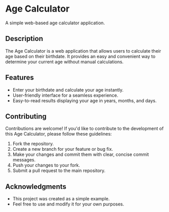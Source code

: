 # Age Calculator

A simple web-based age calculator application.

## Description

The Age Calculator is a web application that allows users to calculate their age based on their birthdate. It provides an easy and convenient way to determine your current age without manual calculations.

## Features

- Enter your birthdate and calculate your age instantly.
- User-friendly interface for a seamless experience.
- Easy-to-read results displaying your age in years, months, and days.

## Contributing

Contributions are welcome! If you'd like to contribute to the development of this Age Calculator, please follow these guidelines:

1. Fork the repository.
2. Create a new branch for your feature or bug fix.
3. Make your changes and commit them with clear, concise commit messages.
4. Push your changes to your fork.
5. Submit a pull request to the main repository.

## Acknowledgments

- This project was created as a simple example.
- Feel free to use and modify it for your own purposes.
